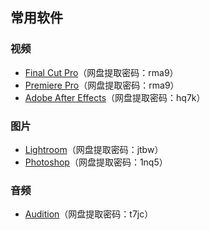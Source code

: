 ## 常用软件

### 视频
* [Final Cut Pro](https://pan.baidu.com/s/17jf4J8jwtpeLyVaAU58cFQ)（网盘提取密码：rma9）
* [Premiere Pro](https://pan.baidu.com/s/17jf4J8jwtpeLyVaAU58cFQ)（网盘提取密码：rma9）
* [Adobe After Effects](https://pan.baidu.com/s/1slnL5ox)（网盘提取密码：hq7k）

### 图片
* [Lightroom](https://pan.baidu.com/s/1sSURfsLrpOqCcE-Z6fzQCg )（网盘提取密码：jtbw）
* [Photoshop](https://pan.baidu.com/s/1O6OzwN16ZOAvlmY8yDCTaw)（网盘提取密码：1nq5）

### 音频
* [Audition]( https://pan.baidu.com/s/1miaHJMo)（网盘提取密码：t7jc）
